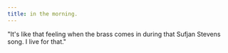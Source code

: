 ```yaml
---
title: in the morning.
---
```

"It's like that feeling when the brass comes in during that Sufjan Stevens song. I live for that."
